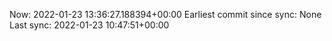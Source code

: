 Now: 2022-01-23 13:36:27.188394+00:00 Earliest commit since sync: None Last sync: 2022-01-23 10:47:51+00:00
